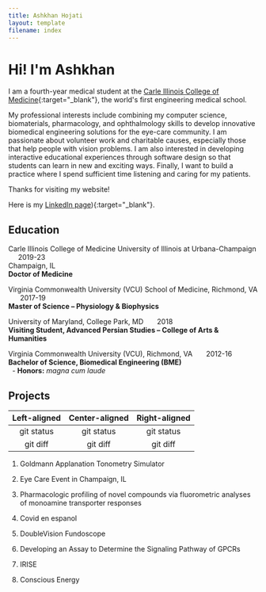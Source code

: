 ```yaml
---
title: Ashkhan Hojati
layout: template
filename: index
---
```


# Hi! I'm Ashkhan

I am a fourth-year medical student at the [Carle Illinois College of Medicine](https://medicine.illinois.edu/){:target="_blank"},
the world's first engineering medical school.

My professional interests include combining my computer science, biomaterials, pharmacology, and ophthalmology skills to develop innovative biomedical engineering solutions for the eye-care community. I am passionate about volunteer work and charitable causes, especially those that help people with vision problems. I am also interested in developing interactive educational experiences through software design so that students can learn in new and exciting ways. Finally, I want to build a practice where I spend sufficient time listening and caring for my patients.

Thanks for visiting my website!

Here is my [LinkedIn page](https://www.linkedin.com/in/ashkhan-hojati-3709037b/)){:target="_blank"}.

## Education


Carle Illinois College of Medicine University of Illinois at Urbana-Champaign	&nbsp;&nbsp;&nbsp;&nbsp;&nbsp;2019-23
<br>Champaign, IL
<br>**Doctor of Medicine**
<br>

Virginia Commonwealth University (VCU) School of Medicine, Richmond, VA	&nbsp;&nbsp;&nbsp;&nbsp;&nbsp;&nbsp;2017-19
<br>**Master of Science – Physiology & Biophysics**
<br>

University of Maryland, College Park, MD		&nbsp;&nbsp;&nbsp;&nbsp;&nbsp;&nbsp;2018 
<br>**Visiting Student, Advanced Persian Studies – College of Arts & Humanities**
<br>

Virginia Commonwealth University (VCU), Richmond, VA		&nbsp;&nbsp;&nbsp;&nbsp;&nbsp;&nbsp;2012-16
<br>**Bachelor of Science, Biomedical Engineering (BME)**
<br>&nbsp;&nbsp;-	**Honors:** _magna cum laude_
<br>


## Projects

| Left-aligned | Center-aligned | Right-aligned |
|     :---:    |     :---:      |     :---:     |
| git status   | git status     | git status    |
| git diff     | git diff       | git diff      |

1. Goldmann Applanation Tonometry Simulator

2. Eye Care Event in Champaign, IL

3. Pharmacologic profiling of novel compounds via fluorometric analyses of monoamine transporter responses

4. Covid en espanol

5. DoubleVision Fundoscope

6. Developing an Assay to Determine the Signaling Pathway of GPCRs

7. IRISE

8. Conscious Energy



